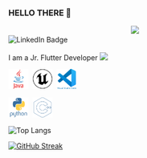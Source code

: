 ### HELLO THERE 👋
<div id="header" align="center">
  
 
  <img src="https://media.giphy.com/media/CuuSHzuc0O166MRfjt/giphy.gif"/>
 </div>



<div  
  ###<a href="https://www.linkedin.com/in/elif-beyza-belhan-638b891b7">
    <img src="https://img.shields.io/badge/LinkedIn-blue?style=for-the-badge&logo=linkedin&logoColor=white" alt="LinkedIn Badge"/>
  </a>
 </div>
 <img src="https://komarev.com/ghpvc/?username=Ms-elliebb&style=flat-square&color=blue" alt=""/>
<div
 ### :woman_technologist: About Me :

 I am a Jr. Flutter Developer <img src="https://media.giphy.com/media/WUlplcMpOCEmTGBtBW/giphy.gif" width="30"> 
 



  
</div>

<div
   ### :hammer_and_wrench: Languages and Tools :

  <img src="https://github.com/devicons/devicon/blob/master/icons/java/java-original-wordmark.svg" title="Java" alt="Java" width="40" height="40"/>&nbsp;
<img src="https://github.com/devicons/devicon/blob/master/icons/unrealengine/unrealengine-original.svg" title="cplusplus" alt="cplusplus" width="40" height="40"/>&nbsp;
<img src="https://github.com/devicons/devicon/blob/master/icons/vscode/vscode-original-wordmark.svg" title="vscode" alt="vscode" width="40" height="40"/>&nbsp;

<img src="https://github.com/devicons/devicon/blob/master/icons/python/python-original-wordmark.svg" title="python" alt="python" width="40" height="40"/>&nbsp;
<img src="https://github.com/devicons/devicon/blob/master/icons/cplusplus/cplusplus-line.svg" title="cplusplus" alt="cplusplus" width="40" height="40"/>&nbsp;
</div>

<div
### :fire: My Stats :


![Top Langs](https://github-readme-stats.vercel.app/api/top-langs/?username=Ms-elliebb&theme=tokyonight)

<a href="https://git.io/streak-stats"><img src="https://github-readme-streak-stats.herokuapp.com?user=Ms-elliebb&theme=violet-dark&mode=weekly" alt="GitHub Streak" /></a>
  </div>
 
<!--
**Ms-elliebb/Ms-elliebb** is a ✨ _special_ ✨ repository because its `README.md` (this file) appears on your GitHub profile.

Here are some ideas to get you started:

- 🔭 I’m currently working on ...
- 🌱 I’m currently learning ...
- 👯 I’m looking to collaborate on ...
- 🤔 I’m looking for help with ...
- 💬 Ask me about ...
- 📫 How to reach me: ...
- 😄 Pronouns: ...
- ⚡ Fun fact: ...
-->
